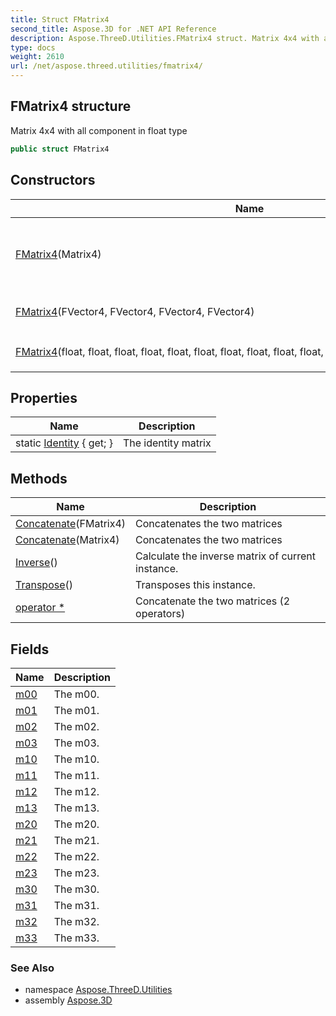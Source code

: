 ```yaml
---
title: Struct FMatrix4
second_title: Aspose.3D for .NET API Reference
description: Aspose.ThreeD.Utilities.FMatrix4 struct. Matrix 4x4 with all component in float type
type: docs
weight: 2610
url: /net/aspose.threed.utilities/fmatrix4/
---
```

## FMatrix4 structure

Matrix 4x4 with all component in float type

```csharp
public struct FMatrix4
```

## Constructors

| Name | Description |
| --- | --- |
| [FMatrix4](fmatrix4/#constructor_1)(Matrix4) | Initialize the instance of `FMatrix4` from a [`Matrix4`](../matrix4/) instance. |
| [FMatrix4](fmatrix4/#constructor)(FVector4, FVector4, FVector4, FVector4) | Constructs matrix from 4 rows. |
| [FMatrix4](fmatrix4/#constructor_2)(float, float, float, float, float, float, float, float, float, float, float, float, float, float, float, float) | Initialize the instance of `FMatrix4` |

## Properties

| Name | Description |
| --- | --- |
| static [Identity](../../aspose.threed.utilities/fmatrix4/identity/) { get; } | The identity matrix |

## Methods

| Name | Description |
| --- | --- |
| [Concatenate](../../aspose.threed.utilities/fmatrix4/concatenate/#concatenate)(FMatrix4) | Concatenates the two matrices |
| [Concatenate](../../aspose.threed.utilities/fmatrix4/concatenate/#concatenate_1)(Matrix4) | Concatenates the two matrices |
| [Inverse](../../aspose.threed.utilities/fmatrix4/inverse/)() | Calculate the inverse matrix of current instance. |
| [Transpose](../../aspose.threed.utilities/fmatrix4/transpose/)() | Transposes this instance. |
| [operator *](../../aspose.threed.utilities/fmatrix4/op_multiply/#op_multiply) | Concatenate the two matrices (2 operators) |

## Fields

| Name | Description |
| --- | --- |
| [m00](../../aspose.threed.utilities/fmatrix4/m00/) | The m00. |
| [m01](../../aspose.threed.utilities/fmatrix4/m01/) | The m01. |
| [m02](../../aspose.threed.utilities/fmatrix4/m02/) | The m02. |
| [m03](../../aspose.threed.utilities/fmatrix4/m03/) | The m03. |
| [m10](../../aspose.threed.utilities/fmatrix4/m10/) | The m10. |
| [m11](../../aspose.threed.utilities/fmatrix4/m11/) | The m11. |
| [m12](../../aspose.threed.utilities/fmatrix4/m12/) | The m12. |
| [m13](../../aspose.threed.utilities/fmatrix4/m13/) | The m13. |
| [m20](../../aspose.threed.utilities/fmatrix4/m20/) | The m20. |
| [m21](../../aspose.threed.utilities/fmatrix4/m21/) | The m21. |
| [m22](../../aspose.threed.utilities/fmatrix4/m22/) | The m22. |
| [m23](../../aspose.threed.utilities/fmatrix4/m23/) | The m23. |
| [m30](../../aspose.threed.utilities/fmatrix4/m30/) | The m30. |
| [m31](../../aspose.threed.utilities/fmatrix4/m31/) | The m31. |
| [m32](../../aspose.threed.utilities/fmatrix4/m32/) | The m32. |
| [m33](../../aspose.threed.utilities/fmatrix4/m33/) | The m33. |

### See Also

* namespace [Aspose.ThreeD.Utilities](../../aspose.threed.utilities/)
* assembly [Aspose.3D](../../)


